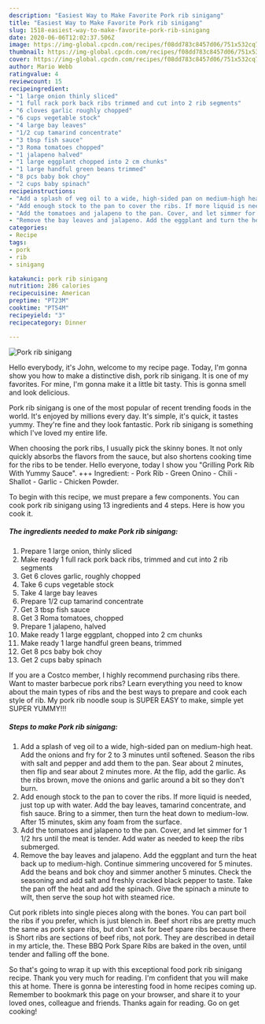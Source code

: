 ```yaml
---
description: "Easiest Way to Make Favorite Pork rib sinigang"
title: "Easiest Way to Make Favorite Pork rib sinigang"
slug: 1518-easiest-way-to-make-favorite-pork-rib-sinigang
date: 2020-06-06T12:02:37.506Z
image: https://img-global.cpcdn.com/recipes/f08dd783c8457d06/751x532cq70/pork-rib-sinigang-recipe-main-photo.jpg
thumbnail: https://img-global.cpcdn.com/recipes/f08dd783c8457d06/751x532cq70/pork-rib-sinigang-recipe-main-photo.jpg
cover: https://img-global.cpcdn.com/recipes/f08dd783c8457d06/751x532cq70/pork-rib-sinigang-recipe-main-photo.jpg
author: Mario Webb
ratingvalue: 4
reviewcount: 15
recipeingredient:
- "1 large onion thinly sliced"
- "1 full rack pork back ribs trimmed and cut into 2 rib segments"
- "6 cloves garlic roughly chopped"
- "6 cups vegetable stock"
- "4 large bay leaves"
- "1/2 cup tamarind concentrate"
- "3 tbsp fish sauce"
- "3 Roma tomatoes chopped"
- "1 jalapeno halved"
- "1 large eggplant chopped into 2 cm chunks"
- "1 large handful green beans trimmed"
- "8 pcs baby bok choy"
- "2 cups baby spinach"
recipeinstructions:
- "Add a splash of veg oil to a wide, high-sided pan on medium-high heat. Add the onions and fry for 2 to 3 minutes until softened. Season the ribs with salt and pepper and add them to the pan. Sear about 2 minutes, then flip and sear about 2 minutes more. At the flip, add the garlic. As the ribs brown, move the onions and garlic around a bit so they don&#39;t burn."
- "Add enough stock to the pan to cover the ribs. If more liquid is needed, just top up with water. Add the bay leaves, tamarind concentrate, and fish sauce. Bring to a simmer, then turn the heat down to medium-low. After 15 minutes, skim any foam from the surface."
- "Add the tomatoes and jalapeno to the pan. Cover, and let simmer for 1 1/2 hrs until the meat is tender. Add water as needed to keep the ribs submerged."
- "Remove the bay leaves and jalapeno. Add the eggplant and turn the heat back up to medium-high. Continue simmering uncovered for 5 minutes. Add the beans and bok choy and simmer another 5 minutes. Check the seasoning and add salt and freshly cracked black pepper to taste. Take the pan off the heat and add the spinach. Give the spinach a minute to wilt, then serve the soup hot with steamed rice."
categories:
- Recipe
tags:
- pork
- rib
- sinigang

katakunci: pork rib sinigang 
nutrition: 286 calories
recipecuisine: American
preptime: "PT23M"
cooktime: "PT54M"
recipeyield: "3"
recipecategory: Dinner

---
```



![Pork rib sinigang](https://img-global.cpcdn.com/recipes/f08dd783c8457d06/751x532cq70/pork-rib-sinigang-recipe-main-photo.jpg)

Hello everybody, it's John, welcome to my recipe page. Today, I'm gonna show you how to make a distinctive dish, pork rib sinigang. It is one of my favorites. For mine, I'm gonna make it a little bit tasty. This is gonna smell and look delicious.

Pork rib sinigang is one of the most popular of recent trending foods in the world. It's enjoyed by millions every day. It's simple, it's quick, it tastes yummy. They're fine and they look fantastic. Pork rib sinigang is something which I've loved my entire life.

When choosing the pork ribs, I usually pick the skinny bones. It not only quickly absorbs the flavors from the sauce, but also shortens cooking time for the ribs to be tender. Hello everyone, today I show you &#34;Grilling Pork Rib With Yummy Sauce&#34;. +++ Ingredient: - Pork Rib - Green Onino - Chili - Shallot - Garlic - Chicken Powder.


To begin with this recipe, we must prepare a few components. You can cook pork rib sinigang using 13 ingredients and 4 steps. Here is how you cook it.

<!--inarticleads1-->

##### The ingredients needed to make Pork rib sinigang:

1. Prepare 1 large onion, thinly sliced
1. Make ready 1 full rack pork back ribs, trimmed and cut into 2 rib segments
1. Get 6 cloves garlic, roughly chopped
1. Take 6 cups vegetable stock
1. Take 4 large bay leaves
1. Prepare 1/2 cup tamarind concentrate
1. Get 3 tbsp fish sauce
1. Get 3 Roma tomatoes, chopped
1. Prepare 1 jalapeno, halved
1. Make ready 1 large eggplant, chopped into 2 cm chunks
1. Make ready 1 large handful green beans, trimmed
1. Get 8 pcs baby bok choy
1. Get 2 cups baby spinach


If you are a Costco member, I highly recommend purchasing ribs there. Want to master barbecue pork ribs? Learn everything you need to know about the main types of ribs and the best ways to prepare and cook each style of rib. My pork rib noodle soup is SUPER EASY to make, simple yet SUPER YUMMY!!! 

<!--inarticleads2-->

##### Steps to make Pork rib sinigang:

1. Add a splash of veg oil to a wide, high-sided pan on medium-high heat. Add the onions and fry for 2 to 3 minutes until softened. Season the ribs with salt and pepper and add them to the pan. Sear about 2 minutes, then flip and sear about 2 minutes more. At the flip, add the garlic. As the ribs brown, move the onions and garlic around a bit so they don&#39;t burn.
1. Add enough stock to the pan to cover the ribs. If more liquid is needed, just top up with water. Add the bay leaves, tamarind concentrate, and fish sauce. Bring to a simmer, then turn the heat down to medium-low. After 15 minutes, skim any foam from the surface.
1. Add the tomatoes and jalapeno to the pan. Cover, and let simmer for 1 1/2 hrs until the meat is tender. Add water as needed to keep the ribs submerged.
1. Remove the bay leaves and jalapeno. Add the eggplant and turn the heat back up to medium-high. Continue simmering uncovered for 5 minutes. Add the beans and bok choy and simmer another 5 minutes. Check the seasoning and add salt and freshly cracked black pepper to taste. Take the pan off the heat and add the spinach. Give the spinach a minute to wilt, then serve the soup hot with steamed rice.


Cut pork riblets into single pieces along with the bones. You can part boil the ribs if you prefer, which is just blench in. Beef short ribs are pretty much the same as pork spare ribs, but don&#39;t ask for beef spare ribs because there is Short ribs are sections of beef ribs, not pork. They are described in detail in my article, the. These BBQ Pork Spare Ribs are baked in the oven, until tender and falling off the bone. 

So that's going to wrap it up with this exceptional food pork rib sinigang recipe. Thank you very much for reading. I'm confident that you will make this at home. There is gonna be interesting food in home recipes coming up. Remember to bookmark this page on your browser, and share it to your loved ones, colleague and friends. Thanks again for reading. Go on get cooking!
